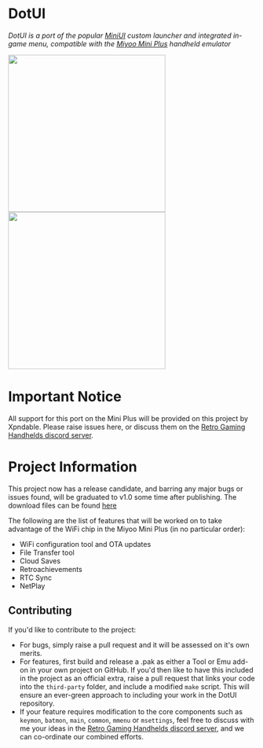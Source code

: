 # DotUI

_DotUI is a port of the popular [MiniUI](https://github.com/shauninman/MiniUI) custom launcher and integrated in-game menu, compatible with the [Miyoo Mini Plus](https://www.aliexpress.com/item/1005005215387485.html) handheld emulator_

<img src="github/main.png" width=320 /> <img src="github/menu.png" width=320 />

# Important Notice

All support for this port on the Mini Plus will be provided on this project by Xpndable. Please raise issues here, or discuss them on the [Retro Gaming Handhelds discord server](https://discord.gg/retro-game-handhelds-529983248114122762).

# Project Information

This project now has a release candidate, and barring any major bugs or issues found, will be graduated to v1.0 some time after publishing. The download files can be found [here](https://github.com/Xpndable/DotUI/releases)

The following are the list of features that will be worked on to take advantage of the WiFi chip in the Miyoo Mini Plus (in no particular order):
* WiFi configuration tool and OTA updates
* File Transfer tool
* Cloud Saves
* Retroachievements
* RTC Sync
* NetPlay

## Contributing

If you'd like to contribute to the project:
* For bugs, simply raise a pull request and it will be assessed on it's own merits.
* For features, first build and release a .pak as either a Tool or Emu add-on in your own project on GitHub. If you'd then like to have this included in the project as an official extra, raise a pull request that links your code into the `third-party` folder, and include a modified `make` script. This will ensure an ever-green approach to including your work in the DotUI repository.
* If your feature requires modification to the core components such as `keymon`, `batmon`, `main`, `common`, `mmenu` or `msettings`, feel free to discuss with me your ideas in the [Retro Gaming Handhelds discord server](https://discord.gg/retro-game-handhelds-529983248114122762), and we can co-ordinate our combined efforts.